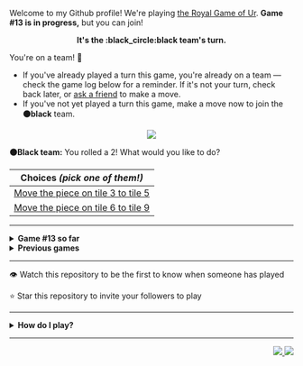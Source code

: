 Welcome to my Github profile!
We're playing
[the Royal Game of Ur](https://en.wikipedia.org/wiki/Royal_Game_of_Ur).
**Game #13 is in progress,** but you can join!

<p align="center">
  <b>It's the
  :black_circle:black
  team's turn.</b>
</p>

You're on a team! :wave:

* If you've already played a turn this game, you're already on a team
  &mdash; check the game log below for a reminder. If it's not your turn,
  check back later, or [ask a
  friend](https://twitter.com/share?text=I'm+playing+The+Royal+Game+of+Ur+on+a+GitHub+profile.+Take+your+turn+at+https://github.com/rossjrw/rossjrw+%23RoyalGameOfUr+%23github) to make a move.
* If you've not yet played a turn this game, make a move now to join the
  **:black_circle:black** team.

<p align="center"><img src="https://raw.githubusercontent.com/rossjrw/rossjrw/play/games/current/board.2098.svg"></p>

  **:black_circle:Black team:**
  You rolled a 2!
What would you like to do?

| Choices *(pick one of them!)* |
| --- |
  | [    Move the piece on tile 3 to tile 5](https://github.com/rossjrw/rossjrw/issues/new?title=ur-move-2%403-0&amp;body=Press+Submit%21+You+don%27t+need+to+edit+this+text+or+do+anything+else.%0D%0A%0D%0ABe+aware+that+your+move+can+take+a+minute+or+two+to+process.) |
  | [    Move the piece on tile 6 to tile 9](https://github.com/rossjrw/rossjrw/issues/new?title=ur-move-2%406-0&amp;body=Press+Submit%21+You+don%27t+need+to+edit+this+text+or+do+anything+else.%0D%0A%0D%0ABe+aware+that+your+move+can+take+a+minute+or+two+to+process.) |

-----

<details>
<summary><b>Game #13 so far</b></summary>

## Who's on each team?

<table>
    <thead>
      <tr><th colspan=2>Players in this game</th></tr>
    </thead>
    <tbody>
      <tr>
        <td align="right"><b>Black team</b> :black_circle:</td>
        <td>:white_circle: <b> White team</b></td>
      </tr>
      <tr align="center">
        <td><b><a href="https://github.com/CostasAK">@CostasAK</a></b> (16)<br><b><a href="https://github.com/Murdeala">@Murdeala</a></b> (13)<br><b><a href="https://github.com/congthanhng">@congthanhng</a></b> (4)<br><b><a href="https://github.com/Christian-Seiler">@Christian-Seiler</a></b> (2)<br><b><a href="https://github.com/bnidevs">@bnidevs</a></b> (2)<br><b><a href="https://github.com/Hrushal-Nikhare">@Hrushal-Nikhare</a></b> (1)<br><b><a href="https://github.com/DannyDoneva96">@DannyDoneva96</a></b> (1)<br><b><a href="https://github.com/shpatrickguo">@shpatrickguo</a></b> (1)<br><b><a href="https://github.com/tb148">@tb148</a></b> (1)<br><b><a href="https://github.com/sagodi97">@sagodi97</a></b> (1)<br><b><a href="https://github.com/le2sky">@le2sky</a></b> (1)<br><b><a href="https://github.com/zackfall">@zackfall</a></b> (1)</td>
        <td><b><a href="https://github.com/TejaTadepalli">@TejaTadepalli</a></b> (44)<br><b><a href="https://github.com/Sam948-byte">@Sam948-byte</a></b> (1)<br><b><a href="https://github.com/beingmerry">@beingmerry</a></b> (1)<br><b><a href="https://github.com/tygutowski">@tygutowski</a></b> (1)<br><b><a href="https://github.com/normalwalrus">@normalwalrus</a></b> (1)<br><b><a href="https://github.com/spetz83">@spetz83</a></b> (1)<br><b><a href="https://github.com/visualdoj">@visualdoj</a></b> (1)<br><b><a href="https://github.com/aquila-const">@aquila-const</a></b> (1)</td>
      </tr>
    </tbody>
  </table>

## What's happened so far?

| Time | Turn | Event | Issue | Board |
| :---: | :---: | :--- | :---: | :---: |
  | 27th Jan 2023 15:59 | **0** | :white_circle: **[@TejaTadepalli](https://github.com/TejaTadepalli)** started a new game | [#1995](https://github.com/rossjrw/rossjrw/issues/1995) | [link](https://raw.githubusercontent.com/rossjrw/rossjrw/abd8b193e9597e14f2da6b861a4af6c1af9d2d58/games/current/board.1995.svg) |
  | 27th Jan 2023 16:00 | **1** | :white_circle: **[@TejaTadepalli](https://github.com/TejaTadepalli)** moved a white piece onto the board to position 2    | [#1996](https://github.com/rossjrw/rossjrw/issues/1996) | [link](https://raw.githubusercontent.com/rossjrw/rossjrw/533e22cd03b5a3e3fcd226d1e5cb3bff2694562a/games/current/board.1996.svg) |
  | 27th Jan 2023 16:44 | **2** | :black_circle: **[@CostasAK](https://github.com/CostasAK)** moved a black piece onto the board to position 1    | [#1997](https://github.com/rossjrw/rossjrw/issues/1997) | [link](https://raw.githubusercontent.com/rossjrw/rossjrw/12905d6634213b0732f486cfb68e0f42364d12ab/games/current/board.1997.svg) |
  | 27th Jan 2023 18:05 | **3** | :white_circle: **[@Sam948-byte](https://github.com/Sam948-byte)** moved a white piece from position 2 to position 4  — claimed a rosette :rosette:  | [#1998](https://github.com/rossjrw/rossjrw/issues/1998) | [link](https://raw.githubusercontent.com/rossjrw/rossjrw/17de13e5d985f872286a58a1333d46f9fc4570a7/games/current/board.1998.svg) |
  | 27th Jan 2023 18:49 | **4** | :white_circle: **[@TejaTadepalli](https://github.com/TejaTadepalli)** moved a white piece onto the board to position 3    | [#1999](https://github.com/rossjrw/rossjrw/issues/1999) |  |
  | 30th Jan 2023 15:36 | **5** | :black_circle: **[@congthanhng](https://github.com/congthanhng)** moved a black piece from position 1 to position 4  — claimed a rosette :rosette:  | [#2000](https://github.com/rossjrw/rossjrw/issues/2000) | [link](https://raw.githubusercontent.com/rossjrw/rossjrw/742dda9192b1c7bf36198cc00b803c7104fde3a0/games/current/board.2000.svg) |
  | 30th Jan 2023 15:36 | **6** | :black_circle:  The black team rolled a 0 and their turn was automatically passed | [#2000](https://github.com/rossjrw/rossjrw/issues/2000) | [link](https://raw.githubusercontent.com/rossjrw/rossjrw/d43875d93175dc8052bb78c03649a2f6c4d13c44/games/current/board.2000.svg) |
  | 30th Jan 2023 15:54 | **7** | :white_circle: **[@TejaTadepalli](https://github.com/TejaTadepalli)** moved a white piece onto the board to position 2    | [#2001](https://github.com/rossjrw/rossjrw/issues/2001) | [link](https://raw.githubusercontent.com/rossjrw/rossjrw/c6c2d9ee7ea2d8e26165e756e58df7cdea096e95/games/current/board.2001.svg) |
  | 30th Jan 2023 16:50 | **8** | :black_circle: **[@congthanhng](https://github.com/congthanhng)** moved a black piece onto the board to position 2    | [#2002](https://github.com/rossjrw/rossjrw/issues/2002) | [link](https://raw.githubusercontent.com/rossjrw/rossjrw/ad5f67e27e76d4b848966307d54ebbe8684903d0/games/current/board.2002.svg) |
  | 31st Jan 2023 00:38 | **9** | :white_circle: **[@beingmerry](https://github.com/beingmerry)** moved a white piece from position 3 to position 5    | [#2003](https://github.com/rossjrw/rossjrw/issues/2003) | [link](https://raw.githubusercontent.com/rossjrw/rossjrw/ef5bbf883ed0b12ee760106aae84dde94d1553a3/games/current/board.2003.svg) |
  | 31st Jan 2023 05:50 | **10** | :black_circle: **[@congthanhng](https://github.com/congthanhng)** moved a black piece from position 4 to position 8  — claimed a rosette :rosette:  | [#2004](https://github.com/rossjrw/rossjrw/issues/2004) | [link](https://raw.githubusercontent.com/rossjrw/rossjrw/6861ce254550479844130a072070affba0551944/games/current/board.2004.svg) |
  | 31st Jan 2023 06:51 | **11** | :black_circle: **[@congthanhng](https://github.com/congthanhng)** moved a black piece from position 2 to position 4  — claimed a rosette :rosette:  | [#2005](https://github.com/rossjrw/rossjrw/issues/2005) |  |
  | 31st Jan 2023 07:56 | **12** | :black_circle: **[@Hrushal-Nikhare](https://github.com/Hrushal-Nikhare)** moved a black piece from position 8 to position 10    | [#2006](https://github.com/rossjrw/rossjrw/issues/2006) |  |
  | 31st Jan 2023 07:56 | **13** | :white_circle:  The white team rolled a 0 and their turn was automatically passed | [#2006](https://github.com/rossjrw/rossjrw/issues/2006) | [link](https://raw.githubusercontent.com/rossjrw/rossjrw/313500b9a30c47ab16b1062984af401ec984d7fe/games/current/board.2006.svg) |
  | 31st Jan 2023 07:56 | **14** | :black_circle:  The black team rolled a 0 and their turn was automatically passed | [#2006](https://github.com/rossjrw/rossjrw/issues/2006) | [link](https://raw.githubusercontent.com/rossjrw/rossjrw/84d39b78635af7de15f0918090cc6e7502aa3957/games/current/board.2006.svg) |
  | 1st Feb 2023 13:09 | **15** | :white_circle: **[@TejaTadepalli](https://github.com/TejaTadepalli)** moved a white piece from position 5 to position 8  — claimed a rosette :rosette:  | [#2007](https://github.com/rossjrw/rossjrw/issues/2007) | [link](https://raw.githubusercontent.com/rossjrw/rossjrw/f317dafda8426fe6393df8d8c8961ae624341be0/games/current/board.2007.svg) |
  | 1st Feb 2023 13:10 | **16** | :white_circle: **[@TejaTadepalli](https://github.com/TejaTadepalli)** moved a white piece onto the board to position 3    | [#2008](https://github.com/rossjrw/rossjrw/issues/2008) | [link](https://raw.githubusercontent.com/rossjrw/rossjrw/99104bcaf691192ceb2145bd7e9c56000d68df31/games/current/board.2008.svg) |
  | 2nd Feb 2023 08:59 | **17** | :black_circle: **[@CostasAK](https://github.com/CostasAK)** moved a black piece from position 10 to position 11    | [#2009](https://github.com/rossjrw/rossjrw/issues/2009) | [link](https://raw.githubusercontent.com/rossjrw/rossjrw/f8432faddd7e2584e9fa041447a283c7c6ec6f8f/games/current/board.2009.svg) |
  | 2nd Feb 2023 12:51 | **18** | :white_circle: **[@TejaTadepalli](https://github.com/TejaTadepalli)** moved a white piece from position 8 to position 10    | [#2010](https://github.com/rossjrw/rossjrw/issues/2010) | [link](https://raw.githubusercontent.com/rossjrw/rossjrw/65f79145ee72f6faa2a5fc0634717cb446b9a403/games/current/board.2010.svg) |
  | 2nd Feb 2023 13:02 | **19** | :black_circle: **[@CostasAK](https://github.com/CostasAK)** moved a black piece from position 11 to position 13    | [#2011](https://github.com/rossjrw/rossjrw/issues/2011) | [link](https://raw.githubusercontent.com/rossjrw/rossjrw/7014c6c499de107baefc50354071ab28a02213dc/games/current/board.2011.svg) |
  | 2nd Feb 2023 15:52 | **20** | :white_circle: **[@TejaTadepalli](https://github.com/TejaTadepalli)** moved a white piece from position 10 to position 12    | [#2012](https://github.com/rossjrw/rossjrw/issues/2012) | [link](https://raw.githubusercontent.com/rossjrw/rossjrw/78b57ca2c41eea1a2a27e032e386345ee7e1bfba/games/current/board.2012.svg) |
  | 2nd Feb 2023 17:38 | **21** | :black_circle: **[@Christian-Seiler](https://github.com/Christian-Seiler)** moved a black piece onto the board to position 2    | [#2013](https://github.com/rossjrw/rossjrw/issues/2013) | [link](https://raw.githubusercontent.com/rossjrw/rossjrw/29e7c7aee0305e7f7464af347fad7930b232545e/games/current/board.2013.svg) |
  | 3rd Feb 2023 14:21 | **22** | :white_circle: **[@TejaTadepalli](https://github.com/TejaTadepalli)** ascended a white piece from position 12 :rocket:    | [#2014](https://github.com/rossjrw/rossjrw/issues/2014) | [link](https://raw.githubusercontent.com/rossjrw/rossjrw/4effe1f68fe4391888e7ba9f21663e3e48f490e8/games/current/board.2014.svg) |
  | 3rd Feb 2023 16:01 | **23** | :black_circle: **[@CostasAK](https://github.com/CostasAK)** moved a black piece from position 13 to position 14  — claimed a rosette :rosette:  | [#2015](https://github.com/rossjrw/rossjrw/issues/2015) | [link](https://raw.githubusercontent.com/rossjrw/rossjrw/bb0084ebdccaa64a3e1993906a9b6f5e3a9f3ee3/games/current/board.2015.svg) |
  | 3rd Feb 2023 16:02 | **24** | :black_circle: **[@CostasAK](https://github.com/CostasAK)** ascended a black piece from position 14 :rocket:    | [#2016](https://github.com/rossjrw/rossjrw/issues/2016) | [link](https://raw.githubusercontent.com/rossjrw/rossjrw/c0dfdbed80a7704f15e8731902fc332e65f7b3bb/games/current/board.2016.svg) |
  | 4th Feb 2023 04:48 | **25** | :white_circle: **[@TejaTadepalli](https://github.com/TejaTadepalli)** moved a white piece from position 3 to position 5    | [#2017](https://github.com/rossjrw/rossjrw/issues/2017) | [link](https://raw.githubusercontent.com/rossjrw/rossjrw/14b322900e337d37c00f3420c1034180f8cea2d1/games/current/board.2017.svg) |
  | 8th Feb 2023 05:44 | **26** | :black_circle: **[@Murdeala](https://github.com/Murdeala)** moved a black piece from position 4 to position 5 — captured a white piece :crossed_swords:   | [#2018](https://github.com/rossjrw/rossjrw/issues/2018) | [link](https://raw.githubusercontent.com/rossjrw/rossjrw/0ee33fc7033def0a906d8a0d17c43e23904ab9e8/games/current/board.2018.svg) |
  | 8th Feb 2023 15:18 | **27** | :white_circle: **[@TejaTadepalli](https://github.com/TejaTadepalli)** moved a white piece from position 2 to position 5 — captured a black piece :crossed_swords:   | [#2020](https://github.com/rossjrw/rossjrw/issues/2020) | [link](https://raw.githubusercontent.com/rossjrw/rossjrw/65316672f66ed81f3bdcd03741bc8730b3a99684/games/current/board.2020.svg) |
  | 8th Feb 2023 19:09 | **28** | :black_circle: **[@DannyDoneva96](https://github.com/DannyDoneva96)** moved a black piece from position 2 to position 4  — claimed a rosette :rosette:  | [#2021](https://github.com/rossjrw/rossjrw/issues/2021) | [link](https://raw.githubusercontent.com/rossjrw/rossjrw/3e4daf8709c22c6d0f453660476f36cd104fa644/games/current/board.2021.svg) |
  | 9th Feb 2023 17:06 | **29** | :black_circle: **[@Christian-Seiler](https://github.com/Christian-Seiler)** moved a black piece from position 4 to position 7    | [#2022](https://github.com/rossjrw/rossjrw/issues/2022) | [link](https://raw.githubusercontent.com/rossjrw/rossjrw/6a483896a639d318afd07ed3c7def8e703a28e99/games/current/board.2022.svg) |
  | 10th Feb 2023 13:56 | **30** | :white_circle: **[@TejaTadepalli](https://github.com/TejaTadepalli)** moved a white piece from position 5 to position 7 — captured a black piece :crossed_swords:   | [#2024](https://github.com/rossjrw/rossjrw/issues/2024) | [link](https://raw.githubusercontent.com/rossjrw/rossjrw/2508d184939fc748b28099734b1cfd9bddc1c137/games/current/board.2024.svg) |
  | 11th Feb 2023 06:13 | **31** | :black_circle: **[@shpatrickguo](https://github.com/shpatrickguo)** moved a black piece onto the board to position 2    | [#2025](https://github.com/rossjrw/rossjrw/issues/2025) | [link](https://raw.githubusercontent.com/rossjrw/rossjrw/f8af921343aa8810a06854926538fa68f6c66851/games/current/board.2025.svg) |
  | 11th Feb 2023 14:35 | **32** | :white_circle: **[@TejaTadepalli](https://github.com/TejaTadepalli)** moved a white piece from position 7 to position 9    | [#2027](https://github.com/rossjrw/rossjrw/issues/2027) | [link](https://raw.githubusercontent.com/rossjrw/rossjrw/f5e3e9846ec900c1f9b1c1041848a130a2289a46/games/current/board.2027.svg) |
  | 12th Feb 2023 09:57 | **33** | :black_circle: **[@tb148](https://github.com/tb148)** moved a black piece onto the board to position 3    | [#2028](https://github.com/rossjrw/rossjrw/issues/2028) | [link](https://raw.githubusercontent.com/rossjrw/rossjrw/b7711698683645f454b10e81d1e42ad2896fea48/games/current/board.2028.svg) |
  | 12th Feb 2023 16:52 | **34** | :white_circle: **[@TejaTadepalli](https://github.com/TejaTadepalli)** moved a white piece onto the board to position 3    | [#2030](https://github.com/rossjrw/rossjrw/issues/2030) | [link](https://raw.githubusercontent.com/rossjrw/rossjrw/8a110f446f9c51b811e807518a5588d5212ba800/games/current/board.2030.svg) |
  | 13th Feb 2023 02:52 | **35** | :black_circle: **[@sagodi97](https://github.com/sagodi97)** moved a black piece from position 2 to position 4  — claimed a rosette :rosette:  | [#2031](https://github.com/rossjrw/rossjrw/issues/2031) | [link](https://raw.githubusercontent.com/rossjrw/rossjrw/bbf3a1f56c79547c20ead55f126b42e8d48bf11c/games/current/board.2031.svg) |
  | 14th Feb 2023 01:50 | **36** | :black_circle: **[@Murdeala](https://github.com/Murdeala)** moved a black piece from position 3 to position 6    | [#2032](https://github.com/rossjrw/rossjrw/issues/2032) | [link](https://raw.githubusercontent.com/rossjrw/rossjrw/4b398835a43c46b45eadcaf5a1303b474bcb525d/games/current/board.2032.svg) |
  | 14th Feb 2023 13:08 | **37** | :white_circle: **[@TejaTadepalli](https://github.com/TejaTadepalli)** moved a white piece from position 3 to position 6 — captured a black piece :crossed_swords:   | [#2033](https://github.com/rossjrw/rossjrw/issues/2033) | [link](https://raw.githubusercontent.com/rossjrw/rossjrw/4090eacad8e27a1391ae3d4884891dd78c3f2cbb/games/current/board.2033.svg) |
  | 15th Feb 2023 23:15 | **38** | :black_circle: **[@Murdeala](https://github.com/Murdeala)** moved a black piece from position 4 to position 6 — captured a white piece :crossed_swords:   | [#2034](https://github.com/rossjrw/rossjrw/issues/2034) | [link](https://raw.githubusercontent.com/rossjrw/rossjrw/c271c5cbcdc1ab9b4870ee82d711ba53def1a44b/games/current/board.2034.svg) |
  | 16th Feb 2023 00:16 | **39** | :white_circle: **[@tygutowski](https://github.com/tygutowski)** moved a white piece from position 4 to position 5    | [#2035](https://github.com/rossjrw/rossjrw/issues/2035) | [link](https://raw.githubusercontent.com/rossjrw/rossjrw/762709b2119e6cf0766cc1d24462aac042469407/games/current/board.2035.svg) |
  | 16th Feb 2023 02:18 | **40** | :black_circle: **[@Murdeala](https://github.com/Murdeala)** moved a black piece onto the board to position 1    | [#2036](https://github.com/rossjrw/rossjrw/issues/2036) | [link](https://raw.githubusercontent.com/rossjrw/rossjrw/72f638b9d3e8b5aa28a4adaed49c92af39c6fdd4/games/current/board.2036.svg) |
  | 16th Feb 2023 15:07 | **41** | :white_circle: **[@TejaTadepalli](https://github.com/TejaTadepalli)** moved a white piece onto the board to position 4  — claimed a rosette :rosette:  | [#2037](https://github.com/rossjrw/rossjrw/issues/2037) | [link](https://raw.githubusercontent.com/rossjrw/rossjrw/913a6ee7a3e8342a7f929a81581e6acb5ef4ab8f/games/current/board.2037.svg) |
  | 16th Feb 2023 15:08 | **42** | :white_circle: **[@TejaTadepalli](https://github.com/TejaTadepalli)** moved a white piece from position 5 to position 6 — captured a black piece :crossed_swords:   | [#2038](https://github.com/rossjrw/rossjrw/issues/2038) | [link](https://raw.githubusercontent.com/rossjrw/rossjrw/40b4f97ca12f2d2d0195191825562861fdc23bf9/games/current/board.2038.svg) |
  | 17th Feb 2023 11:53 | **43** | :black_circle: **[@CostasAK](https://github.com/CostasAK)** moved a black piece from position 1 to position 2    | [#2039](https://github.com/rossjrw/rossjrw/issues/2039) | [link](https://raw.githubusercontent.com/rossjrw/rossjrw/91a21465770400b0eb0eb76db776e6994a0e6b54/games/current/board.2039.svg) |
  | 17th Feb 2023 13:51 | **44** | :white_circle: **[@TejaTadepalli](https://github.com/TejaTadepalli)** moved a white piece from position 4 to position 8  — claimed a rosette :rosette:  | [#2040](https://github.com/rossjrw/rossjrw/issues/2040) | [link](https://raw.githubusercontent.com/rossjrw/rossjrw/67a5115ac3fcc89026b67e278d0621989bb02299/games/current/board.2040.svg) |
  | 17th Feb 2023 13:52 | **45** | :white_circle: **[@TejaTadepalli](https://github.com/TejaTadepalli)** moved a white piece from position 8 to position 10    | [#2041](https://github.com/rossjrw/rossjrw/issues/2041) | [link](https://raw.githubusercontent.com/rossjrw/rossjrw/633baff3726896af339ad3aff10c246d15f65a9a/games/current/board.2041.svg) |
  | 18th Feb 2023 14:21 | **46** | :black_circle: **[@Murdeala](https://github.com/Murdeala)** moved a black piece from position 2 to position 4  — claimed a rosette :rosette:  | [#2042](https://github.com/rossjrw/rossjrw/issues/2042) | [link](https://raw.githubusercontent.com/rossjrw/rossjrw/6feb9ed27f1066bf43e52de026bf36d9f526d739/games/current/board.2042.svg) |
  | 19th Feb 2023 13:52 | **47** | :black_circle: **[@Murdeala](https://github.com/Murdeala)** moved a black piece from position 4 to position 6 — captured a white piece :crossed_swords:   | [#2043](https://github.com/rossjrw/rossjrw/issues/2043) | [link](https://raw.githubusercontent.com/rossjrw/rossjrw/8913f6119d88f00c308d717e148f891ef92858d0/games/current/board.2043.svg) |
  | 20th Feb 2023 07:59 | **48** | :white_circle: **[@normalwalrus](https://github.com/normalwalrus)** moved a white piece onto the board to position 2    | [#2044](https://github.com/rossjrw/rossjrw/issues/2044) | [link](https://raw.githubusercontent.com/rossjrw/rossjrw/bc85870fdb4c4d0237d79d74bef741dea015bb72/games/current/board.2044.svg) |
  | 20th Feb 2023 08:18 | **49** | :black_circle: **[@CostasAK](https://github.com/CostasAK)** moved a black piece from position 6 to position 7    | [#2045](https://github.com/rossjrw/rossjrw/issues/2045) | [link](https://raw.githubusercontent.com/rossjrw/rossjrw/f47b5344305c084a5d893cf0c184ba57d2cfb9fd/games/current/board.2045.svg) |
  | 20th Feb 2023 12:59 | **50** | :white_circle: **[@TejaTadepalli](https://github.com/TejaTadepalli)** moved a white piece from position 2 to position 4  — claimed a rosette :rosette:  | [#2046](https://github.com/rossjrw/rossjrw/issues/2046) | [link](https://raw.githubusercontent.com/rossjrw/rossjrw/c309d3176ff27da86b92f199607fd579bf8dbc47/games/current/board.2046.svg) |
  | 20th Feb 2023 13:00 | **51** | :white_circle: **[@TejaTadepalli](https://github.com/TejaTadepalli)** moved a white piece from position 4 to position 6    | [#2047](https://github.com/rossjrw/rossjrw/issues/2047) | [link](https://raw.githubusercontent.com/rossjrw/rossjrw/dbf18b78fea4fe81fe8e55865846342c7dcff88b/games/current/board.2047.svg) |
  | 20th Feb 2023 14:43 | **52** | :black_circle: **[@bnidevs](https://github.com/bnidevs)** moved a black piece from position 7 to position 10 — captured a white piece :crossed_swords:   | [#2048](https://github.com/rossjrw/rossjrw/issues/2048) | [link](https://raw.githubusercontent.com/rossjrw/rossjrw/3245a01bca5cc953ee51c62c77739862aa2ab1ce/games/current/board.2048.svg) |
  | 21st Feb 2023 05:23 | **53** | :white_circle: **[@spetz83](https://github.com/spetz83)** moved a white piece from position 9 to position 10 — captured a black piece :crossed_swords:   | [#2050](https://github.com/rossjrw/rossjrw/issues/2050) | [link](https://raw.githubusercontent.com/rossjrw/rossjrw/477c81fb402643f75ee5c137f07a84630a63501f/games/current/board.2050.svg) |
  | 22nd Feb 2023 01:05 | **54** | :black_circle: **[@Murdeala](https://github.com/Murdeala)** moved a black piece onto the board to position 3    | [#2051](https://github.com/rossjrw/rossjrw/issues/2051) |  |
  | 22nd Feb 2023 18:20 | **55** | :white_circle: **[@TejaTadepalli](https://github.com/TejaTadepalli)** moved a white piece onto the board to position 3    | [#2052](https://github.com/rossjrw/rossjrw/issues/2052) | [link](https://raw.githubusercontent.com/rossjrw/rossjrw/3600d18f978f3eebcbe13889cab7608e23d52bea/games/current/board.2052.svg) |
  | 22nd Feb 2023 18:20 | **56** | :black_circle:  The black team rolled a 0 and their turn was automatically passed | [#2052](https://github.com/rossjrw/rossjrw/issues/2052) | [link](https://raw.githubusercontent.com/rossjrw/rossjrw/d2edefa68e156f8720b14a1228ca0a40c767c740/games/current/board.2052.svg) |
  | 22nd Feb 2023 18:21 | **57** | :white_circle: **[@TejaTadepalli](https://github.com/TejaTadepalli)** moved a white piece from position 6 to position 8  — claimed a rosette :rosette:  | [#2053](https://github.com/rossjrw/rossjrw/issues/2053) | [link](https://raw.githubusercontent.com/rossjrw/rossjrw/b9a794270f5af287f506630ab27198c591cffd4d/games/current/board.2053.svg) |
  | 22nd Feb 2023 18:29 | **58** | :white_circle: **[@TejaTadepalli](https://github.com/TejaTadepalli)** moved a white piece from position 3 to position 4  — claimed a rosette :rosette:  | [#2054](https://github.com/rossjrw/rossjrw/issues/2054) | [link](https://raw.githubusercontent.com/rossjrw/rossjrw/0e162ccd9c7491a0d7e2da5c6768891a922f651b/games/current/board.2054.svg) |
  | 22nd Feb 2023 18:30 | **59** | :white_circle: **[@TejaTadepalli](https://github.com/TejaTadepalli)** moved a white piece onto the board to position 3    | [#2055](https://github.com/rossjrw/rossjrw/issues/2055) | [link](https://raw.githubusercontent.com/rossjrw/rossjrw/fa273352f1f31a9c549eecf482385c6ac0d244f1/games/current/board.2055.svg) |
  | 23rd Feb 2023 01:46 | **60** | :black_circle: **[@Murdeala](https://github.com/Murdeala)** moved a black piece from position 3 to position 6    | [#2056](https://github.com/rossjrw/rossjrw/issues/2056) | [link](https://raw.githubusercontent.com/rossjrw/rossjrw/628db0f2f621f88b93a46ce5d6f4f9c1c56bcbc8/games/current/board.2056.svg) |
  | 23rd Feb 2023 15:32 | **61** | :white_circle: **[@TejaTadepalli](https://github.com/TejaTadepalli)** moved a white piece from position 4 to position 6 — captured a black piece :crossed_swords:   | [#2057](https://github.com/rossjrw/rossjrw/issues/2057) | [link](https://raw.githubusercontent.com/rossjrw/rossjrw/c07b58ba649ee96d91003d6bd4ea16a31e7339f3/games/current/board.2057.svg) |
  | 24th Feb 2023 11:38 | **62** | :black_circle: **[@CostasAK](https://github.com/CostasAK)** moved a black piece onto the board to position 2    | [#2058](https://github.com/rossjrw/rossjrw/issues/2058) | [link](https://raw.githubusercontent.com/rossjrw/rossjrw/bcc5e654709e02c5dde35cdc84b627d6c70b51cd/games/current/board.2058.svg) |
  | 24th Feb 2023 13:20 | **63** | :white_circle: **[@TejaTadepalli](https://github.com/TejaTadepalli)** moved a white piece from position 8 to position 11    | [#2059](https://github.com/rossjrw/rossjrw/issues/2059) | [link](https://raw.githubusercontent.com/rossjrw/rossjrw/0854065b83fe86ce1d6241ceb2f6778594ece0f4/games/current/board.2059.svg) |
  | 24th Feb 2023 13:46 | **64** | :black_circle: **[@Murdeala](https://github.com/Murdeala)** moved a black piece from position 2 to position 4  — claimed a rosette :rosette:  | [#2060](https://github.com/rossjrw/rossjrw/issues/2060) | [link](https://raw.githubusercontent.com/rossjrw/rossjrw/e53dbdc70254f83599a7c52ea3e7249f596af6d0/games/current/board.2060.svg) |
  | 25th Feb 2023 03:26 | **65** | :black_circle: **[@le2sky](https://github.com/le2sky)** moved a black piece onto the board to position 3    | [#2061](https://github.com/rossjrw/rossjrw/issues/2061) | [link](https://raw.githubusercontent.com/rossjrw/rossjrw/7f5e17f06da5d4de06541d885969934a543c3403/games/current/board.2061.svg) |
  | 25th Feb 2023 09:43 | **66** | :white_circle: **[@TejaTadepalli](https://github.com/TejaTadepalli)** moved a white piece from position 10 to position 14  — claimed a rosette :rosette:  | [#2062](https://github.com/rossjrw/rossjrw/issues/2062) | [link](https://raw.githubusercontent.com/rossjrw/rossjrw/0806b9ce65c3de899883bd7d3f0f740e79da6896/games/current/board.2062.svg) |
  | 25th Feb 2023 09:44 | **67** | :white_circle: **[@TejaTadepalli](https://github.com/TejaTadepalli)** moved a white piece from position 6 to position 8  — claimed a rosette :rosette:  | [#2063](https://github.com/rossjrw/rossjrw/issues/2063) | [link](https://raw.githubusercontent.com/rossjrw/rossjrw/fa345d75ddcb0ac7a443646389b3916790be53ab/games/current/board.2063.svg) |
  | 25th Feb 2023 09:45 | **68** | :white_circle: **[@TejaTadepalli](https://github.com/TejaTadepalli)** moved a white piece from position 3 to position 6    | [#2064](https://github.com/rossjrw/rossjrw/issues/2064) | [link](https://raw.githubusercontent.com/rossjrw/rossjrw/b11774492f8bc85cda6180bdcf7e0df7398fd574/games/current/board.2064.svg) |
  | 25th Feb 2023 13:41 | **69** | :black_circle: **[@Murdeala](https://github.com/Murdeala)** moved a black piece onto the board to position 1    | [#2065](https://github.com/rossjrw/rossjrw/issues/2065) | [link](https://raw.githubusercontent.com/rossjrw/rossjrw/3c74eb3c0df5679ebebfe6a6cfb9527a242ae470/games/current/board.2065.svg) |
  | 26th Feb 2023 07:20 | **70** | :white_circle: **[@TejaTadepalli](https://github.com/TejaTadepalli)** moved a white piece from position 6 to position 9    | [#2066](https://github.com/rossjrw/rossjrw/issues/2066) | [link](https://raw.githubusercontent.com/rossjrw/rossjrw/924780082f9b770b635e80c50fa887d978a45a21/games/current/board.2066.svg) |
  | 26th Feb 2023 13:42 | **71** | :black_circle: **[@Murdeala](https://github.com/Murdeala)** moved a black piece onto the board to position 2    | [#2067](https://github.com/rossjrw/rossjrw/issues/2067) | [link](https://raw.githubusercontent.com/rossjrw/rossjrw/cab0e5ce9ce86ddb6308435ad4ccc79768ef238e/games/current/board.2067.svg) |
  | 27th Feb 2023 17:15 | **72** | :white_circle: **[@TejaTadepalli](https://github.com/TejaTadepalli)** moved a white piece onto the board to position 3    | [#2069](https://github.com/rossjrw/rossjrw/issues/2069) | [link](https://raw.githubusercontent.com/rossjrw/rossjrw/96ef2afad77abe9f256ed1b031ae4c56f24070db/games/current/board.2069.svg) |
  | 27th Feb 2023 19:47 | **73** | :black_circle: **[@CostasAK](https://github.com/CostasAK)** moved a black piece from position 4 to position 6    | [#2070](https://github.com/rossjrw/rossjrw/issues/2070) | [link](https://raw.githubusercontent.com/rossjrw/rossjrw/2cd8e1745fa5e33f44b9ff684e87407644d27b90/games/current/board.2070.svg) |
  | 28th Feb 2023 08:45 | **74** | :white_circle: **[@visualdoj](https://github.com/visualdoj)** moved a white piece from position 9 to position 10    | [#2071](https://github.com/rossjrw/rossjrw/issues/2071) | [link](https://raw.githubusercontent.com/rossjrw/rossjrw/5ae1926b2447c0a2c712d3640924b5fd9b19e1df/games/current/board.2071.svg) |
  | 28th Feb 2023 11:35 | **75** | :black_circle: **[@CostasAK](https://github.com/CostasAK)** moved a black piece from position 2 to position 4  — claimed a rosette :rosette:  | [#2072](https://github.com/rossjrw/rossjrw/issues/2072) | [link](https://raw.githubusercontent.com/rossjrw/rossjrw/8e41d09548357d48391dd764549e647034f5e511/games/current/board.2072.svg) |
  | 28th Feb 2023 11:37 | **76** | :black_circle: **[@CostasAK](https://github.com/CostasAK)** moved a black piece from position 6 to position 9    | [#2073](https://github.com/rossjrw/rossjrw/issues/2073) |  |
  | 28th Feb 2023 14:21 | **77** | :white_circle: **[@TejaTadepalli](https://github.com/TejaTadepalli)** moved a white piece from position 10 to position 13    | [#2074](https://github.com/rossjrw/rossjrw/issues/2074) | [link](https://raw.githubusercontent.com/rossjrw/rossjrw/6d17e427df892dbc7bfcbf680a951c988a6e8d43/games/current/board.2074.svg) |
  | 28th Feb 2023 14:21 | **78** | :black_circle:  The black team rolled a 0 and their turn was automatically passed | [#2074](https://github.com/rossjrw/rossjrw/issues/2074) | [link](https://raw.githubusercontent.com/rossjrw/rossjrw/25a8b79e352c7dd2d659e2c0c8fe1eb1acc63ab4/games/current/board.2074.svg) |
  | 28th Feb 2023 14:23 | **79** | :white_circle: **[@TejaTadepalli](https://github.com/TejaTadepalli)** ascended a white piece from position 11 :rocket:    | [#2075](https://github.com/rossjrw/rossjrw/issues/2075) | [link](https://raw.githubusercontent.com/rossjrw/rossjrw/97e3c4e1ec5a0b67500d7dd98f14c2134680d52f/games/current/board.2075.svg) |
  | 28th Feb 2023 17:24 | **80** | :black_circle: **[@CostasAK](https://github.com/CostasAK)** moved a black piece from position 9 to position 11    | [#2076](https://github.com/rossjrw/rossjrw/issues/2076) | [link](https://raw.githubusercontent.com/rossjrw/rossjrw/42de7159e3cdfb059e43ee32f7704c6079f1d5cc/games/current/board.2076.svg) |
  | 1st Mar 2023 06:05 | **81** | :white_circle: **[@aquila-const](https://github.com/aquila-const)** moved a white piece onto the board to position 2    | [#2079](https://github.com/rossjrw/rossjrw/issues/2079) | [link](https://raw.githubusercontent.com/rossjrw/rossjrw/0ca9b2afe3eb9002447293bf30882a29bc5b95cc/games/current/board.2079.svg) |
  | 1st Mar 2023 17:20 | **82** | :black_circle: **[@CostasAK](https://github.com/CostasAK)** moved a black piece from position 11 to position 13    | [#2080](https://github.com/rossjrw/rossjrw/issues/2080) | [link](https://raw.githubusercontent.com/rossjrw/rossjrw/48f1096c2a20c3a30ae724e0bd3ed2e6d862dcb8/games/current/board.2080.svg) |
  | 1st Mar 2023 18:02 | **83** | :white_circle: **[@TejaTadepalli](https://github.com/TejaTadepalli)** moved a white piece from position 2 to position 4  — claimed a rosette :rosette:  | [#2081](https://github.com/rossjrw/rossjrw/issues/2081) | [link](https://raw.githubusercontent.com/rossjrw/rossjrw/a28190bb9e892804849aa1a4bf0112b6d0a6c754/games/current/board.2081.svg) |
  | 1st Mar 2023 18:11 | **84** | :white_circle: **[@TejaTadepalli](https://github.com/TejaTadepalli)** moved a white piece from position 8 to position 10    | [#2082](https://github.com/rossjrw/rossjrw/issues/2082) | [link](https://raw.githubusercontent.com/rossjrw/rossjrw/55738c1d7f12aecee27fd64b2d39eb9473cc0840/games/current/board.2082.svg) |
  | 2nd Mar 2023 13:28 | **85** | :black_circle: **[@CostasAK](https://github.com/CostasAK)** moved a black piece from position 13 to position 14  — claimed a rosette :rosette:  | [#2083](https://github.com/rossjrw/rossjrw/issues/2083) | [link](https://raw.githubusercontent.com/rossjrw/rossjrw/d13884bc7cff2ef36bf5e29a50d277b94eeaa05e/games/current/board.2083.svg) |
  | 2nd Mar 2023 13:29 | **86** | :black_circle: **[@CostasAK](https://github.com/CostasAK)** ascended a black piece from position 14 :rocket:    | [#2084](https://github.com/rossjrw/rossjrw/issues/2084) | [link](https://raw.githubusercontent.com/rossjrw/rossjrw/5197906012cb3be10278b0eeca24f7228d4e83bd/games/current/board.2084.svg) |
  | 2nd Mar 2023 18:02 | **87** | :white_circle: **[@TejaTadepalli](https://github.com/TejaTadepalli)** ascended a white piece from position 13 :rocket:    | [#2085](https://github.com/rossjrw/rossjrw/issues/2085) | [link](https://raw.githubusercontent.com/rossjrw/rossjrw/4deeb2109e1e104c635ba8dc7481ee65b6ecfaf7/games/current/board.2085.svg) |
  | 2nd Mar 2023 18:42 | **88** | :black_circle: **[@CostasAK](https://github.com/CostasAK)** moved a black piece onto the board to position 2    | [#2086](https://github.com/rossjrw/rossjrw/issues/2086) | [link](https://raw.githubusercontent.com/rossjrw/rossjrw/07d07a33141f55de55b4cfb97a2d2208c323829d/games/current/board.2086.svg) |
  | 3rd Mar 2023 04:08 | **89** | :white_circle: **[@TejaTadepalli](https://github.com/TejaTadepalli)** moved a white piece from position 4 to position 8  — claimed a rosette :rosette:  | [#2087](https://github.com/rossjrw/rossjrw/issues/2087) | [link](https://raw.githubusercontent.com/rossjrw/rossjrw/1f7cc379b0f90408cd8d4fc524141ea03dd08730/games/current/board.2087.svg) |
  | 3rd Mar 2023 04:13 | **90** | :white_circle: **[@TejaTadepalli](https://github.com/TejaTadepalli)** moved a white piece from position 10 to position 13    | [#2088](https://github.com/rossjrw/rossjrw/issues/2088) | [link](https://raw.githubusercontent.com/rossjrw/rossjrw/ed9b8c1a47648e9cd2d048a78105f987ff7ab244/games/current/board.2088.svg) |
  | 3rd Mar 2023 13:36 | **91** | :black_circle: **[@Murdeala](https://github.com/Murdeala)** moved a black piece from position 4 to position 5    | [#2089](https://github.com/rossjrw/rossjrw/issues/2089) | [link](https://raw.githubusercontent.com/rossjrw/rossjrw/be8490cb59882fd11c9a588d6e90a5f5907080d4/games/current/board.2089.svg) |
  | 3rd Mar 2023 14:07 | **92** | :white_circle: **[@TejaTadepalli](https://github.com/TejaTadepalli)** moved a white piece from position 3 to position 4  — claimed a rosette :rosette:  | [#2091](https://github.com/rossjrw/rossjrw/issues/2091) | [link](https://raw.githubusercontent.com/rossjrw/rossjrw/59db632cd66f26b719a98e7fbbc7ba00312d4778/games/current/board.2091.svg) |
  | 3rd Mar 2023 14:08 | **93** | :white_circle: **[@TejaTadepalli](https://github.com/TejaTadepalli)** moved a white piece from position 8 to position 10    | [#2092](https://github.com/rossjrw/rossjrw/issues/2092) | [link](https://raw.githubusercontent.com/rossjrw/rossjrw/017edf4ad4137af5df4d33b3dc5772bd779d6965/games/current/board.2092.svg) |
  | 3rd Mar 2023 17:50 | **94** | :black_circle: **[@bnidevs](https://github.com/bnidevs)** moved a black piece from position 2 to position 4  — claimed a rosette :rosette:  | [#2093](https://github.com/rossjrw/rossjrw/issues/2093) | [link](https://raw.githubusercontent.com/rossjrw/rossjrw/3893691644bd2fd43973603172bc7741559d164f/games/current/board.2093.svg) |
  | 4th Mar 2023 13:40 | **95** | :black_circle: **[@Murdeala](https://github.com/Murdeala)** moved a black piece onto the board to position 2    | [#2094](https://github.com/rossjrw/rossjrw/issues/2094) | [link](https://raw.githubusercontent.com/rossjrw/rossjrw/887174720df1e8f58d71df601a529585e5aa9143/games/current/board.2094.svg) |
  | 4th Mar 2023 17:29 | **96** | :white_circle: **[@TejaTadepalli](https://github.com/TejaTadepalli)** moved a white piece from position 4 to position 7    | [#2095](https://github.com/rossjrw/rossjrw/issues/2095) | [link](https://raw.githubusercontent.com/rossjrw/rossjrw/f56708c324685fa12fca6e033d401e99b362b799/games/current/board.2095.svg) |
  | 5th Mar 2023 02:54 | **97** | :black_circle: **[@zackfall](https://github.com/zackfall)** moved a black piece from position 5 to position 6    | [#2096](https://github.com/rossjrw/rossjrw/issues/2096) | [link](https://raw.githubusercontent.com/rossjrw/rossjrw/78a59813ef274878c614fec70cc5cdd3ca7f47a2/games/current/board.2096.svg) |
  | 5th Mar 2023 04:33 | **98** | :white_circle: **[@TejaTadepalli](https://github.com/TejaTadepalli)** moved a white piece from position 7 to position 8  — claimed a rosette :rosette:  | [#2097](https://github.com/rossjrw/rossjrw/issues/2097) | [link](https://raw.githubusercontent.com/rossjrw/rossjrw/92608e940c4c8d4848708bc79f1b2283c2fffe39/games/current/board.2097.svg) |
  | 5th Mar 2023 04:44 | **99** | :white_circle: **[@TejaTadepalli](https://github.com/TejaTadepalli)** ascended a white piece from position 13 :rocket:    | [#2098](https://github.com/rossjrw/rossjrw/issues/2098) |  |

</details>

<details>
<summary><b>Previous games</b></summary>

## Previous games

1. A game was started on 30th Jul 2020 by **[@rossjrw](https://github.com/rossjrw)** and ended on 4th Dec 2020. 
   * The :white_circle:white team won. 
   * 64 players played 166 moves across 4 months and 5 days. 
   * The :black_circle:black team captured 9 white pieces and claimed 12 rosettes. 
   * The :white_circle:white team captured 10 black pieces and claimed 18 rosettes. 
   * The MVP of the winning team was **[@1ethanhansen](https://github.com/1ethanhansen)**, who played 48 moves. 
   * The winning move was made by **[@qbtl](https://github.com/qbtl)** ([#269](https://github.com/rossjrw/rossjrw/issues/269)).
1. A game was started on 4th Dec 2020 by **[@1ethanhansen](https://github.com/1ethanhansen)** and ended on 11th Jan 2021. 
   * The :black_circle:black team won. 
   * 27 players played 145 moves across 1 month and 1 week. 
   * The :black_circle:black team captured 7 white pieces and claimed 16 rosettes. 
   * The :white_circle:white team captured 6 black pieces and claimed 14 rosettes. 
   * The MVP of the winning team was **[@shpatrickguo](https://github.com/shpatrickguo)**, who played 26 moves. 
   * The winning move was made by **[@shpatrickguo](https://github.com/shpatrickguo)** ([#424](https://github.com/rossjrw/rossjrw/issues/424)).
1. A game was started on 11th Jan 2021 by **[@BaptisteMartinet](https://github.com/BaptisteMartinet)** and ended on 11th Feb 2021. 
   * The :white_circle:white team won. 
   * 17 players played 118 moves across 1 month and 12 hours. 
   * The :black_circle:black team captured 2 white pieces and claimed 11 rosettes. 
   * The :white_circle:white team captured 8 black pieces and claimed 14 rosettes. 
   * The MVP of the winning team was **[@1ethanhansen](https://github.com/1ethanhansen)**, who played 45 moves. 
   * The winning move was made by **[@1ethanhansen](https://github.com/1ethanhansen)** ([#535](https://github.com/rossjrw/rossjrw/issues/535)).
1. A game was started on 11th Feb 2021 by **[@1ethanhansen](https://github.com/1ethanhansen)** and ended on 5th Mar 2021. 
   * The :white_circle:white team won. 
   * 17 players played 175 moves across 3 weeks and 22 hours. 
   * The :black_circle:black team captured 12 white pieces and claimed 17 rosettes. 
   * The :white_circle:white team captured 13 black pieces and claimed 18 rosettes. 
   * The MVP of the winning team was **[@1ethanhansen](https://github.com/1ethanhansen)**, who played 48 moves. 
   * The winning move was made by **[@1ethanhansen](https://github.com/1ethanhansen)** ([#702](https://github.com/rossjrw/rossjrw/issues/702)).
1. A game was started on 6th Mar 2021 by **[@shpatrickguo](https://github.com/shpatrickguo)** and ended on 10th May 2021. 
   * The :black_circle:black team won. 
   * 42 players played 162 moves across 2 months and 4 days. 
   * The :black_circle:black team captured 12 white pieces and claimed 17 rosettes. 
   * The :white_circle:white team captured 9 black pieces and claimed 19 rosettes. 
   * The MVP of the winning team was **[@shpatrickguo](https://github.com/shpatrickguo)**, who played 22 moves. 
   * The winning move was made by **[@crxssed7](https://github.com/crxssed7)** ([#864](https://github.com/rossjrw/rossjrw/issues/864)).
1. A game was started on 10th May 2021 by **[@HAUDRAUFHAUN](https://github.com/HAUDRAUFHAUN)** and ended on 17th Jul 2021. 
   * The :white_circle:white team won. 
   * 34 players played 167 moves across 2 months and 6 days. 
   * The :black_circle:black team captured 7 white pieces and claimed 14 rosettes. 
   * The :white_circle:white team captured 10 black pieces and claimed 18 rosettes. 
   * The MVP of the winning team was **[@1ethanhansen](https://github.com/1ethanhansen)**, who played 31 moves. 
   * The winning move was made by **[@1ethanhansen](https://github.com/1ethanhansen)** ([#1024](https://github.com/rossjrw/rossjrw/issues/1024)).
1. A game was started on 17th Jul 2021 by **[@1ethanhansen](https://github.com/1ethanhansen)** and ended on 19th Oct 2021. 
   * The :black_circle:black team won. 
   * 48 players played 153 moves across 3 months and 3 days. 
   * The :black_circle:black team captured 6 white pieces and claimed 17 rosettes. 
   * The :white_circle:white team captured 6 black pieces and claimed 15 rosettes. 
   * The MVP of the winning team was **[@PkmnQ](https://github.com/PkmnQ)**, who played 13 moves. 
   * The winning move was made by **[@OmKakatkar](https://github.com/OmKakatkar)** ([#1175](https://github.com/rossjrw/rossjrw/issues/1175)).
1. A game was started on 19th Oct 2021 by **[@OmKakatkar](https://github.com/OmKakatkar)** and ended on 29th Oct 2021. 
   * The :white_circle:white team won. 
   * 13 players played 135 moves across 1 week and 3 days. 
   * The :black_circle:black team captured 5 white pieces and claimed 13 rosettes. 
   * The :white_circle:white team captured 6 black pieces and claimed 15 rosettes. 
   * The MVP of the winning team was **[@Timemaster111](https://github.com/Timemaster111)**, who played 46 moves. 
   * The winning move was made by **[@Timemaster111](https://github.com/Timemaster111)** ([#1342](https://github.com/rossjrw/rossjrw/issues/1342)).
1. A game was started on 29th Oct 2021 by **[@jbmagination](https://github.com/jbmagination)** and ended on 15th May 2022. 
   * The :white_circle:white team won. 
   * 80 players played 187 moves across 6 months and 2 weeks. 
   * The :black_circle:black team captured 11 white pieces and claimed 17 rosettes. 
   * The :white_circle:white team captured 13 black pieces and claimed 19 rosettes. 
   * The MVP of the winning team was **[@nirakon](https://github.com/nirakon)**, who played 18 moves. 
   * The winning move was made by **[@Madflows](https://github.com/Madflows)** ([#1534](https://github.com/rossjrw/rossjrw/issues/1534)).
1. A game was started on 15th May 2022 by **[@VikashPR](https://github.com/VikashPR)** and ended on 29th Dec 2022. 
   * The :white_circle:white team won. 
   * 109 players played 177 moves across 7 months and 2 weeks. 
   * The :black_circle:black team captured 9 white pieces and claimed 23 rosettes. 
   * The :white_circle:white team captured 11 black pieces and claimed 19 rosettes. 
   * The MVP of the winning team was **[@LAPCoder](https://github.com/LAPCoder)**, who played 11 moves. 
   * The winning move was made by **[@LAPCoder](https://github.com/LAPCoder)** ([#1726](https://github.com/rossjrw/rossjrw/issues/1726)).
1. A game was started on 29th Dec 2022 by **[@CostasAK](https://github.com/CostasAK)** and ended on 30th Dec 2022. 
   * The :black_circle:black team won. 
   * 4 players played 121 moves across 19 hours and 41 minutes. 
   * The :black_circle:black team captured 6 white pieces and claimed 14 rosettes. 
   * The :white_circle:white team captured 4 black pieces and claimed 15 rosettes. 
   * The MVP of the winning team was **[@CostasAK](https://github.com/CostasAK)**, who played 59 moves. 
   * The winning move was made by **[@CostasAK](https://github.com/CostasAK)** ([#1844](https://github.com/rossjrw/rossjrw/issues/1844)).
1. A game was started on 30th Dec 2022 by **[@TejaTadepalli](https://github.com/TejaTadepalli)** and ended on 27th Jan 2023. 
   * The :white_circle:white team won. 
   * 17 players played 158 moves across 4 weeks and 1 hour. 
   * The :black_circle:black team captured 9 white pieces and claimed 18 rosettes. 
   * The :white_circle:white team captured 12 black pieces and claimed 18 rosettes. 
   * The MVP of the winning team was **[@TejaTadepalli](https://github.com/TejaTadepalli)**, who played 59 moves. 
   * The winning move was made by **[@TejaTadepalli](https://github.com/TejaTadepalli)** ([#1994](https://github.com/rossjrw/rossjrw/issues/1994)).

</details>

-----

:eye: Watch this repository to be the first to know when someone has played

:star: Star this repository to invite your followers to play

-----

<details>
<summary><b>How do I play?</b></summary>

## Rules of the game

It's the **:white_circle:white** team versus the **:black_circle:black**
team.

The first team to **:rocket:ascend** all 7 of their pieces **:crown:wins**.
Your goal is to achieve that, and to block the other team from doing the
same.

_(Learn more about the rules of the Royal Game of Ur at
[RoyalUr.net/learn](https://royalur.net/learn/), or watch [Tom Scott play
against Irving Finkel](https://www.youtube.com/watch?v=WZskjLq040I) in
2017.)_

### Movement

Each turn starts by rolling 4 binary dice, which results in a number from 0
to 4. The current team gets to move one of their pieces by that many tiles.

All 14 pieces start on position 0 (the space just before tile 1).

### :rocket:Ascension

Moving a piece onto position 15 (the imaginary space after tile 14) causes
that piece to leave the board forever. This is **:rocket:ascension**, and
is the goal of the game &mdash; the first team to ascend all 7 of their
pieces wins.

### :crossed_swords:Capturing

You will move your pieces along the tiles from tile 1 to tile 14.

The tiles on your side of the board (tiles 1 through 4, 13, and 14) are
safe &mdash; only your pieces can be there. However, the tiles in the
middle (tiles 5 through 12) are unsafe &mdash; your opponent's pieces can
also be here. If one team's piece lands on the same tile as another team's
piece, the piece that was landed on is **:crossed_swords:captured**! It
goes all the way back to position 0.

### :rosette:Rosettes

If a piece lands on a **:rosette:rosette** (tiles 4, 8, and 14), that team
gets to immediately take another turn.

A piece that is on the rosette on tile 8 *cannot be
**:crossed_swords:captured***. A piece trying to capture it will simply
bounce off onto tile 9.

## How to play

Playing Ur on my GitHub profile is easy. The dice have already been rolled
for you &mdash; all you have to do is decide what to do with them. Anyone
with a GitHub account can play.

Anyone can join either team at any time, but once you're in a team, you're
locked into it until the game ends. You won't be able to play a move when
it's the other team's turn.

The list of links below the board image shows each possible move. Clicking
one of those will take you to a page where you can create an issue in this
repository, where all you have to do is click submit to play your move.

It will take a moment for Github Actions to acknowledge your move, but once
it does, you'll see it react with the 'eyes' emoji (:eyes:). A few seconds
later it will react with the 'rocket' emoji (:rocket:) to let you know that
your move was successful, then leave a comment explaining what happened,
and it'll also make a commit to record your move.

_(If you don't see any of that, then something went wrong. Ping me in your
issue by typing `cc @rossjrw`, and I'll take a look.)_

Note that if your team has no possible moves &mdash; for example by rolling a 0
&mdash; your turn will be automatically skipped. The event log will let you
know if this has happened.

## Behind the scenes

Check out the [`source` branch of this repository](https://github.com/rossjrw/rossjrw/tree/source) for the source
code and a little commentary on the inspiration behind this project.

### Contributing

I welcome bug reports, feature suggestions and pull requests! Just make
sure you ping me in your issue or PR by adding `cc @rossjrw`, as I don't receive notifications for new issues in this repository
(for hopefully obvious reasons).

</details>

-----

<p align="right">
  <a href="https://github.com/rossjrw/rossjrw/actions?query=workflow:build">
    <img src="https://github.com/rossjrw/rossjrw/workflows/build/badge.svg?branch=source"/>
  </a>
  <a href="https://github.com/rossjrw/rossjrw/actions?query=workflow:play">
    <img src="https://github.com/rossjrw/rossjrw/workflows/play/badge.svg?branch=play"/>
  </a>
</p>
